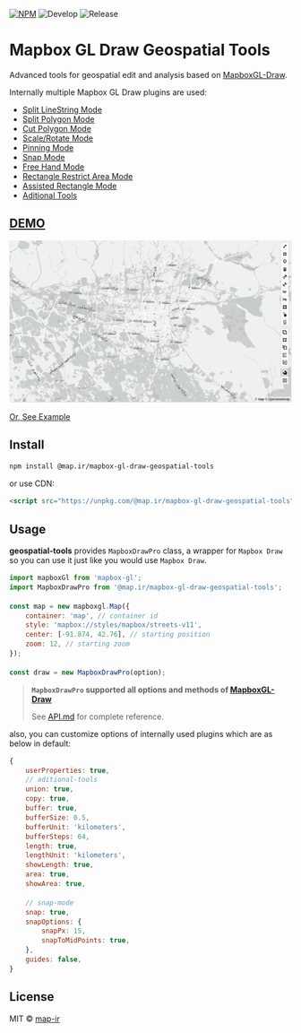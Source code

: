 [![NPM](https://img.shields.io/npm/v/@map.ir/mapbox-gl-draw-geospatial-tools.svg)](https://www.npmjs.com/package/@map.ir/mapbox-gl-draw-geospatial-tools)
![Develop](https://github.com/map-ir/mapbox-gl-draw-geospatial-tools/workflows/Develop/badge.svg)
![Release](https://github.com/map-ir/mapbox-gl-draw-geospatial-tools/workflows/Release/badge.svg)

# Mapbox GL Draw Geospatial Tools

Advanced tools for geospatial edit and analysis based on [MapboxGL-Draw](https://github.com/mapbox/mapbox-gl-draw).

Internally multiple Mapbox GL Draw plugins are used:

-   [Split LineString Mode](https://github.com/ReyhaneMasumi/mapbox-gl-draw-split-line-mode)
-   [Split Polygon Mode](https://github.com/ReyhaneMasumi/mapbox-gl-draw-split-polygon-mode)
-   [Cut Polygon Mode](https://github.com/ReyhaneMasumi/mapbox-gl-draw-cut-polygon-mode)
-   [Scale/Rotate Mode](https://github.com/ReyhaneMasumi/mapbox-gl-draw-scale-rotate-mode)
-   [Pinning Mode](https://github.com/mhsattarian/mapbox-gl-draw-pinning-mode)
-   [Snap Mode](https://github.com/mhsattarian/mapbox-gl-draw-snap-mode)
-   [Free Hand Mode](https://github.com/bemky/mapbox-gl-draw-freehand-mode)
-   [Rectangle Restrict Area Mode](https://github.com/dqunbp/mapbox-gl-draw-rectangle-restrict-area)
-   [Assisted Rectangle Mode](https://github.com/geostarters/mapbox-gl-draw-assisted-rectangle-mode)
-   [Aditional Tools](https://github.com/ReyhaneMasumi/mapbox-gl-draw-additional-tools)

## [DEMO](https://map-ir.github.io/mapbox-gl-draw-additional-tools/)

![An Image showing toolbar](demo/public/demo.png)

[Or, See Example](https://github.com/map-ir/mapbox-gl-draw-geospatial-tools/blob/main/demo/src/App.js)

## Install

```bash
npm install @map.ir/mapbox-gl-draw-geospatial-tools
```

or use CDN:

```html
<script src="https://unpkg.com/@map.ir/mapbox-gl-draw-geospatial-tools"></script>
```

## Usage

**geospatial-tools** provides `MapboxDrawPro` class, a wrapper for `Mapbox Draw` so you can use it just like you would use `Mapbox Draw`.

```js
import mapboxGl from 'mapbox-gl';
import MapboxDrawPro from '@map.ir/mapbox-gl-draw-geospatial-tools';

const map = new mapboxgl.Map({
    container: 'map', // container id
    style: 'mapbox://styles/mapbox/streets-v11',
    center: [-91.874, 42.76], // starting position
    zoom: 12, // starting zoom
});

const draw = new MapboxDrawPro(option);
```

> **`MapboxDrawPro` supported all options and methods of [MapboxGL-Draw](https://github.com/mapbox/mapbox-gl-draw)**
>
> See [API.md](https://github.com/mapbox/mapbox-gl-draw/blob/main/docs/API.md) for complete reference.

also, you can customize options of internally used plugins which are as below in default:

```js
{
    userProperties: true,
    // aditional-tools
    union: true,
    copy: true,
    buffer: true,
    bufferSize: 0.5,
    bufferUnit: 'kilometers',
    bufferSteps: 64,
    length: true,
    lengthUnit: 'kilometers',
    showLength: true,
    area: true,
    showArea: true,

    // snap-mode
    snap: true,
    snapOptions: {
        snapPx: 15,
        snapToMidPoints: true,
    },
    guides: false,
}
```

## License

MIT © [map-ir](LICENSE)
